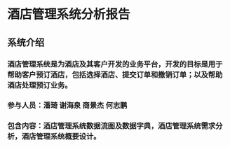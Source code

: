 # 酒店管理系统分析报告
## 系统介绍
### 酒店管理系统是为酒店及其客户开发的业务平台，开发的目标是用于帮助客户预订酒店，包括选择酒店、提交订单和撤销订单；以及帮助酒店处理预订业务。
### 参与人员：潘琦 谢海泉 商景杰 何志鹏
### 包含内容：酒店管理系统数据流图及数据字典，酒店管理系统需求分析，酒店管理系统概要设计。
